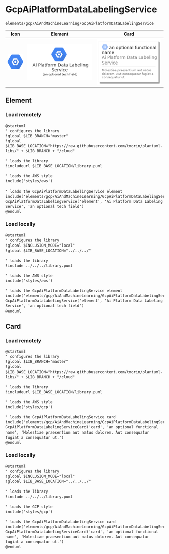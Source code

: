# GcpAiPlatformDataLabelingService
```text
elements/gcp/AiAndMachineLearning/GcpAiPlatformDataLabelingService
```
| Icon | Element | Card |
| :-: | :-: | --- |
| ![GcpAiPlatformDataLabelingService icon](../../../icons/gcp/AiAndMachineLearning/GcpAiPlatformDataLabelingService.png) | ![GcpAiPlatformDataLabelingService element](GcpAiPlatformDataLabelingService.element.png) | ![GcpAiPlatformDataLabelingService card](GcpAiPlatformDataLabelingService.card.png) |
## Element
### Load remotely
```plantuml
@startuml
' configures the library
!global $LIB_BRANCH="master"
!global $LIB_BASE_LOCATION="https://raw.githubusercontent.com/tmorin/plantuml-libs/" + $LIB_BRANCH + "/cloud"

' loads the library
!includeurl $LIB_BASE_LOCATION/library.puml

' loads the AWS style
include('styles/aws')

' loads the GcpAiPlatformDataLabelingService element
include('elements/gcp/AiAndMachineLearning/GcpAiPlatformDataLabelingService')
GcpAiPlatformDataLabelingService('element', 'Ai Platform Data Labeling Service', 'an optional tech field')
@enduml
```
### Load locally
```plantuml
@startuml
' configures the library
!global $INCLUSION_MODE="local"
!global $LIB_BASE_LOCATION="../../../"

' loads the library
!include ../../../library.puml

' loads the AWS style
include('styles/aws')

' loads the GcpAiPlatformDataLabelingService element
include('elements/gcp/AiAndMachineLearning/GcpAiPlatformDataLabelingService')
GcpAiPlatformDataLabelingService('element', 'Ai Platform Data Labeling Service', 'an optional tech field')
@enduml
```
## Card
### Load remotely
```plantuml
@startuml
' configures the library
!global $LIB_BRANCH="master"
!global $LIB_BASE_LOCATION="https://raw.githubusercontent.com/tmorin/plantuml-libs/" + $LIB_BRANCH + "/cloud"

' loads the library
!includeurl $LIB_BASE_LOCATION/library.puml

' loads the AWS style
include('styles/gcp')

' loads the GcpAiPlatformDataLabelingService card
include('elements/gcp/AiAndMachineLearning/GcpAiPlatformDataLabelingService')
GcpAiPlatformDataLabelingServiceCard('card', 'an optional functional name', 'Molestiae praesentium aut natus dolorem. Aut consequatur fugiat a consequatur ut.')
@enduml
```
### Load locally
```plantuml
@startuml
' configures the library
!global $INCLUSION_MODE="local"
!global $LIB_BASE_LOCATION="../../../"

' loads the library
!include ../../../library.puml

' loads the GCP style
include('styles/gcp')

' loads the GcpAiPlatformDataLabelingService card
include('elements/gcp/AiAndMachineLearning/GcpAiPlatformDataLabelingService')
GcpAiPlatformDataLabelingServiceCard('card', 'an optional functional name', 'Molestiae praesentium aut natus dolorem. Aut consequatur fugiat a consequatur ut.')
@enduml
```
